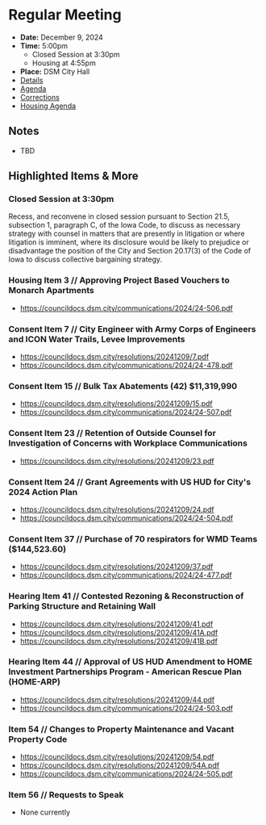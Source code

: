# Regular Meeting

- **Date:** December 9, 2024
- **Time:** 5:00pm
    - Closed Session at 3:30pm
    - Housing at 4:55pm
- **Place:** DSM City Hall
- [Details](https://www.dsm.city/citycouncil_detail_T60_R3026.php)
- [Agenda](https://councildocs.dsm.city/agendas/ag20241209.pdf)
- [Corrections](https://councildocs.dsm.city/corrections/20241209%20cap.pdf)
- [Housing Agenda](https://councildocs.dsm.city/agendas/mg20241209.pdf)

## Notes

- TBD

## Highlighted Items & More

### Closed Session at 3:30pm

Recess, and reconvene in closed session pursuant to Section 21.5, subsection 1,
paragraph C, of the Iowa Code, to discuss as necessary strategy with counsel in
matters that are presently in litigation or where litigation is imminent, where its
disclosure would be likely to prejudice or disadvantage the position of the City and
Section 20.17(3) of the Code of Iowa to discuss collective bargaining strategy.

### Housing Item 3 // Approving Project Based Vouchers to Monarch Apartments

- https://councildocs.dsm.city/communications/2024/24-506.pdf

### Consent Item 7 // City Engineer with Army Corps of Engineers and ICON Water Trails, Levee Improvements

- https://councildocs.dsm.city/resolutions/20241209/7.pdf
- https://councildocs.dsm.city/communications/2024/24-478.pdf

### Consent Item 15 // Bulk Tax Abatements (42) $11,319,990

- https://councildocs.dsm.city/resolutions/20241209/15.pdf
- https://councildocs.dsm.city/communications/2024/24-507.pdf

### Consent Item 23 // Retention of Outside Counsel for Investigation of Concerns with Workplace Communications

- https://councildocs.dsm.city/resolutions/20241209/23.pdf

### Consent Item 24 // Grant Agreements with US HUD for City's 2024 Action Plan

- https://councildocs.dsm.city/resolutions/20241209/24.pdf
- https://councildocs.dsm.city/communications/2024/24-504.pdf

### Consent Item 37 // Purchase of 70 respirators for WMD Teams ($144,523.60)

- https://councildocs.dsm.city/resolutions/20241209/37.pdf
- https://councildocs.dsm.city/communications/2024/24-477.pdf

### Hearing Item 41 // Contested Rezoning & Reconstruction of Parking Structure and Retaining Wall

- https://councildocs.dsm.city/resolutions/20241209/41.pdf
- https://councildocs.dsm.city/resolutions/20241209/41A.pdf
- https://councildocs.dsm.city/resolutions/20241209/41B.pdf

### Hearing Item 44 // Approval of US HUD Amendment to HOME Investment Partnerships Program - American Rescue Plan (HOME-ARP)

- https://councildocs.dsm.city/resolutions/20241209/44.pdf
- https://councildocs.dsm.city/communications/2024/24-503.pdf

### Item 54 // Changes to Property Maintenance and Vacant Property Code

- https://councildocs.dsm.city/resolutions/20241209/54.pdf
- https://councildocs.dsm.city/resolutions/20241209/54A.pdf
- https://councildocs.dsm.city/communications/2024/24-505.pdf

### Item 56 // Requests to Speak

- None currently

